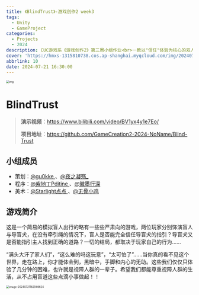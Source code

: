 ```yaml
---
title: 《BlindTrust》-游戏创作2 week3
tags:
  - Unity
  - GameProject
categories:
  - Projects
  - 2024
description: CUC游戏系《游戏创作2》第三周小组作业<br>一款以"信任"体验为核心的双人游戏
cover: 'https://hmxs-1315810738.cos.ap-shanghai.myqcloud.com/img/202407211628143.jpeg'
abbrlink: 10
date: 2024-07-21 16:30:00
---
```


<img src="https://hmxs-1315810738.cos.ap-shanghai.myqcloud.com/img/202407211628143.jpeg" alt="img" style="zoom:50%;" />

# BlindTrust

> **演示视频**：https://www.bilibili.com/video/BV1yx4y1e7Eo/
>
> **项目地址**：https://github.com/GameCreation2-2024-NoName/Blind-Trust

## 小组成员

- 策划：[@gu0kke ](https://space.bilibili.com/423851637)、[@夜之凝殇_](https://space.bilibili.com/178969683)
- 程序：[@紫地丁Pditine ](https://space.bilibili.com/89364405)、[@徽墨行深](https://space.bilibili.com/11752174)
- 美术：[@Starlight点点 ](https://space.bilibili.com/26404651)、[@无骨小鸡](https://space.bilibili.com/505778653)

## 游戏简介

这是一个简易的模拟盲人出行的略有一些些严肃向的游戏，两位玩家分别饰演盲人与导盲犬，在没有牵引绳的情况下，盲人是否能完全信任导盲犬的指引？导盲犬又是否能指引主人找到正确的道路？一切的结局，都取决于玩家自己的行为……

“满头大汗了家人们”，“这么难的吗这玩意”，“太可怕了”……当你真的看不见这个世界，走在路上，你才能体会到，黑暗中，手脚和内心的无助。这些我们仅仅只体验了几分钟的困难，也许就是视障人群的一辈子。希望我们都能尊重视障人群的生活，从不占用盲道这些点滴小事做起！！

<img src="https://hmxs-1315810738.cos.ap-shanghai.myqcloud.com/img/202407211629783.png" alt="image-20240721162946624" style="zoom:50%;" />
